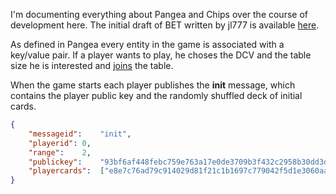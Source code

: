 I'm documenting everything about Pangea and Chips over the course of development here. The initial draft of BET written by jl777 is available  [here](./BET_Initial_Draft.md).


As defined in Pangea every entity in the game is associated with a key/value pair. If a player wants to play, he choses the DCV and the table size he is interested and [joins](./player_join.md) the table.



When the game starts each player publishes the **init** message, which contains the player public key and the randomly shuffled deck of initial cards.

```json
{
	"messageid":	"init",
	"playerid":	0,
	"range":	2,
	"publickey":	"93bf6af448febc759e763a17e0de3709b3f432c2958b30dd3db05928a316a55a",
	"playercards":	["e8e7c76ad79c914029d81f21c1b1697c779042f5d1e3060aa28a853e8f15d73f", "42726671348e7ad3c322a9f81dbe5ee369b3af3f3c70e0beb6482dae9825261d"]
} 


